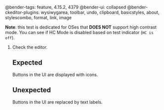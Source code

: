 @bender-tags: feature, 4.15.2, 4379
@bender-ui: collapsed
@bender-ckeditor-plugins: wysiwygarea, toolbar, undo, clipboard, basicstyles, about, stylescombo, format, link, image

**Note**: this test is dedicated for OSes that **DOES NOT** support high contrast mode. You can see if HC Mode is disabled based on test indicator (`HC is off`).

1. Check the editor.

	## Expected

	Buttons in the UI are displayed with icons.

	## Unexpected

	Buttons in the UI are replaced by text labels.

